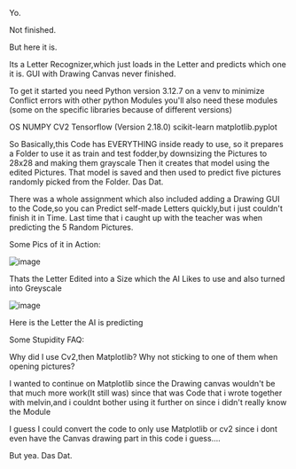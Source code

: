 Yo.


Not finished.

But here it is.


Its a Letter Recognizer,which just loads in the Letter and predicts which one it is.
GUI with Drawing Canvas never finished.



To get it started you need Python version 3.12.7 on a venv to minimize Conflict errors with other python Modules
you'll also need these modules (some on the specific libraries because of different versions)

OS
NUMPY
CV2
Tensorflow (Version 2.18.0)
scikit-learn
matplotlib.pyplot

So Basically,this Code has EVERYTHING inside ready to use, so it prepares a Folder to use it as train and test fodder,by downsizing the Pictures to 28x28 and making them grayscale
Then it creates that model using the edited Pictures.
That model is saved and then used to predict five pictures randomly picked from the Folder.
Das Dat.

There was a whole assignment which also included adding a Drawing GUI to the Code,so you can Predict self-made Letters quickly,but i just couldn't finish it in Time.
Last time that i caught up with the teacher was when predicting the 5 Random Pictures.




Some Pics of it in Action:

![image](https://github.com/user-attachments/assets/e13a0a3c-1647-453f-b7f6-67854421a11a)

Thats the Letter Edited into a Size which the AI Likes to use and also turned into Greyscale

![image](https://github.com/user-attachments/assets/984c71b2-1d98-462f-b0b9-5218ed101a9a)

Here is the Letter the AI is predicting


Some Stupidity FAQ: 

Why did I use Cv2,then Matplotlib? Why not sticking to one of them when opening pictures?

I wanted to continue on Matplotlib since the Drawing canvas wouldn't be that much more work(It still was)
since that was Code that i wrote together with melvin,and i couldnt bother using it further on since i didn't really know the Module

I guess I could convert the code to only use Matplotlib or cv2 since i dont even have the Canvas drawing part in this code
i guess....

But yea. Das Dat.


